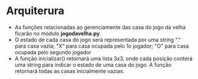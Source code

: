 # Arquiterura  
* As funções relacionadas ao gerenciamente das casa do jogo da velha ficarão no módulo **jogodavelha.py**.  
* O estado de cada casa do jogo será representada por uma string "." para casa vazia; "X" para casa ocupada pelo 1o jogador; "O" para casa ocupada pelo segundo jogador
* A função inicializar() retornará uma lista 3x3. onde cada posição conterá uma string para indicar o estado de uma casa do jogo. A função retornará todas as casas inicialmente vazias.
